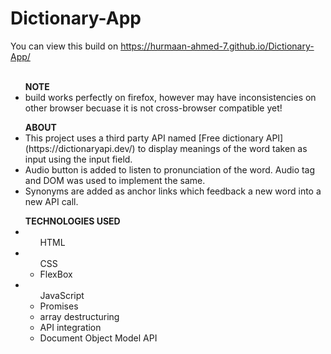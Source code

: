 # Dictionary-App
You can view this build on https://hurmaan-ahmed-7.github.io/Dictionary-App/
<br><br>
<ul><b>NOTE</b>
    <li>build works perfectly on firefox, however may have inconsistencies on other browser becuase it is not cross-browser compatible yet!</li>
</ul>
<ul><b>ABOUT</b>
    <li>
        This project uses a third party API named [Free dictionary API](https://dictionaryapi.dev/) to display meanings of the word taken as input using the input field.
    </li>
    <li>
        Audio button is added to listen to pronunciation of the word. Audio tag and DOM was used to implement the same.
    </li>
    <li>
        Synonyms are added as anchor links which feedback a new word into a new API call.
    </li>
</ul>
<ul><b>TECHNOLOGIES USED</b>
    <li>
        <ul>HTML</ul>
    </li>
    <li>
        <ul>CSS
            <li>FlexBox</li>
        </ul>
    </li>
    <li><ul>
        JavaScript
        <li>Promises</li>
        <li>array destructuring</li>
        <li>API integration</li>
        <li>Document Object Model API</li>
    </ul>
    </li>
</ul>
